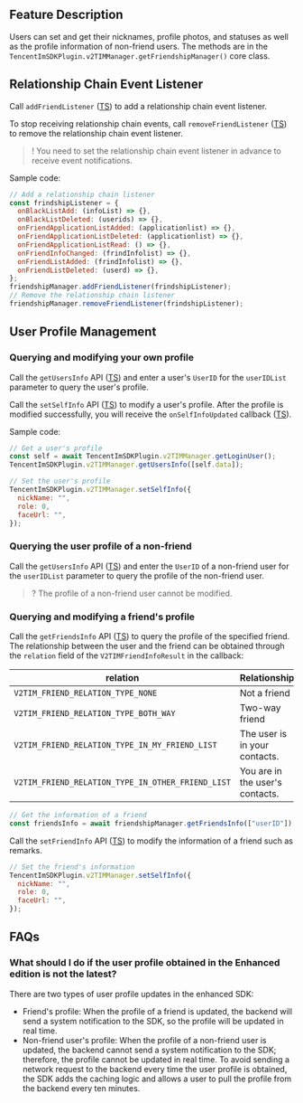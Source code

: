 ## Feature Description

Users can set and get their nicknames, profile photos, and statuses as well as the profile information of non-friend users. The methods are in the `TencentImSDKPlugin.v2TIMManager.getFriendshipManager()` core class.

## Relationship Chain Event Listener

Call `addFriendListener` ([TS](https://comm.qq.com/im/doc/RN/en/Api/V2TIMFriendshipManager/addFriendListener.html)) to add a relationship chain event listener.

To stop receiving relationship chain events, call `removeFriendListener` ([TS](https://comm.qq.com/im/doc/RN/en/Api/V2TIMFriendshipManager/removeFriendListener.html)) to remove the relationship chain event listener.

> ! You need to set the relationship chain event listener in advance to receive event notifications.

Sample code:

```javascript
// Add a relationship chain listener
const frindshipListener = {
  onBlackListAdd: (infoList) => {},
  onBlackListDeleted: (userids) => {},
  onFriendApplicationListAdded: (applicationlist) => {},
  onFriendApplicationListDeleted: (applicationlist) => {},
  onFriendApplicationListRead: () => {},
  onFriendInfoChanged: (frindInfolist) => {},
  onFriendListAdded: (frindInfolist) => {},
  onFriendListDeleted: (userd) => {},
};
friendshipManager.addFriendListener(frindshipListener);
// Remove the relationship chain listener
friendshipManager.removeFriendListener(frindshipListener);
```

## User Profile Management

### Querying and modifying your own profile

Call the `getUsersInfo` API ([TS](https://comm.qq.com/im/doc/RN/en/Api/V2TIMManager/getUsersInfo.html)) and enter a user's `UserID` for the `userIDList` parameter to query the user's profile.

Call the `setSelfInfo` API ([TS](https://comm.qq.com/im/doc/RN/en/Api/V2TIMManager/setSelfInfo.html)) to modify a user's profile.
After the profile is modified successfully, you will receive the `onSelfInfoUpdated` callback ([TS](https://comm.qq.com/im/doc/RN/en/Callback/V2TimUserFullInfo.html)).

Sample code:

```javascript
// Get a user's profile
const self = await TencentImSDKPlugin.v2TIMManager.getLoginUser();
TencentImSDKPlugin.v2TIMManager.getUsersInfo([self.data]);

// Set the user's profile
TencentImSDKPlugin.v2TIMManager.setSelfInfo({
  nickName: "",
  role: 0,
  faceUrl: "",
});
```

### Querying the user profile of a non-friend

Call the `getUsersInfo` API ([TS](https://comm.qq.com/im/doc/RN/en/Api/V2TIMManager/getUsersInfo.html)) and enter the `UserID` of a non-friend user for the `userIDList` parameter to query the profile of the non-friend user.

> ? The profile of a non-friend user cannot be modified.

### Querying and modifying a friend's profile

Call the `getFriendsInfo` API ([TS](https://comm.qq.com/im/doc/RN/en/Api/V2TIMFriendshipManager/getFriendsInfo.html)) to query the profile of the specified friend. The relationship between the user and the friend can be obtained through the `relation` field of the `V2TIMFriendInfoResult` in the callback:

| relation                                          | Relationship                    |
| ------------------------------------------------- | ------------------------------- |
| `V2TIM_FRIEND_RELATION_TYPE_NONE`                 | Not a friend                    |
| `V2TIM_FRIEND_RELATION_TYPE_BOTH_WAY`             | Two-way friend                  |
| `V2TIM_FRIEND_RELATION_TYPE_IN_MY_FRIEND_LIST`    | The user is in your contacts.   |
| `V2TIM_FRIEND_RELATION_TYPE_IN_OTHER_FRIEND_LIST` | You are in the user's contacts. |

```javascript
// Get the information of a friend
const friendsInfo = await friendshipManager.getFriendsInfo(["userID"]);
```

Call the `setFriendInfo` API ([TS](https://comm.qq.com/im/doc/RN/en/Api/V2TIMFriendshipManager/setFriendInfo.html)) to modify the information of a friend such as remarks.

```javascript
// Set the friend's information
TencentImSDKPlugin.v2TIMManager.setSelfInfo({
  nickName: "",
  role: 0,
  faceUrl: "",
});
```

## FAQs

### What should I do if the user profile obtained in the Enhanced edition is not the latest?

There are two types of user profile updates in the enhanced SDK:

- Friend's profile: When the profile of a friend is updated, the backend will send a system notification to the SDK, so the profile will be updated in real time.
- Non-friend user's profile: When the profile of a non-friend user is updated, the backend cannot send a system notification to the SDK; therefore, the profile cannot be updated in real time. To avoid sending a network request to the backend every time the user profile is obtained, the SDK adds the caching logic and allows a user to pull the profile from the backend every ten minutes.


